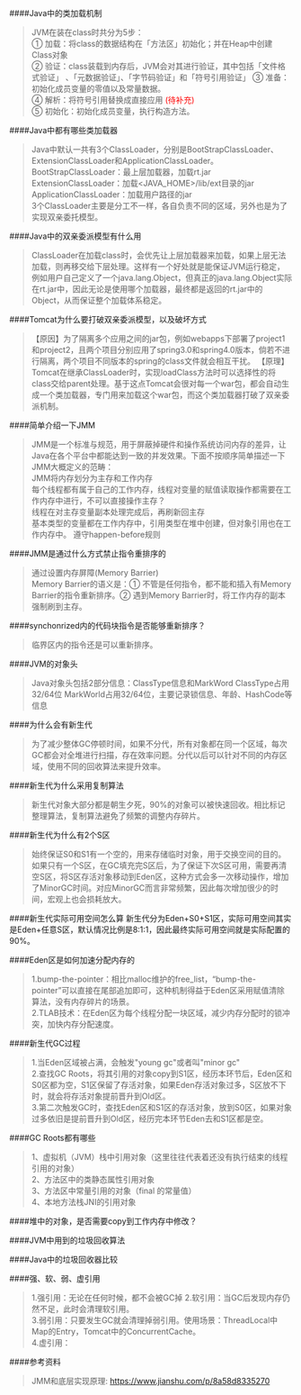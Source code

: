 ####Java中的类加载机制
> JVM在装在class时共分为5步：  
> ① 加载：将class的数据结构在「方法区」初始化；并在Heap中创建Class对象  
> ② 验证：class装载到内存后，JVM会对其进行验证，其中包括「文件格式验证」 、「元数据验证」、「字节码验证」和「符号引用验证」
> ③ 准备：初始化成员变量的零值以及常量数据。  
> ④ 解析：将符号引用替换成直接应用 <font color="red">(待补充)</font>  
> ⑤ 初始化：初始化成员变量，执行构造方法。

####Java中都有哪些类加载器
> Java中默认一共有3个ClassLoader，分别是BootStrapClassLoader、ExtensionClassLoader和ApplicationClassLoader。  
> BootStrapClassLoader：最上层加载器，加载rt.jar  
> ExtensionClassLoader：加载<JAVA_HOME>/lib/ext目录的jar  
> ApplicationClassLoader：加载用户路径的jar  
> 3个ClassLoader主要是分工不一样，各自负责不同的区域，另外也是为了实现双亲委托模型。

####Java中的双亲委派模型有什么用
> ClassLoader在加载class时，会优先让上层加载器来加载，如果上层无法加载，则再移交给下层处理。这样有一个好处就是能保证JVM运行稳定，例如用户自己定义了一个java.lang.Object，但真正的java.lang.Object实际在rt.jar中，因此无论是使用哪个加载器，最终都是返回的rt.jar中的Object，从而保证整个加载体系稳定。

####Tomcat为什么要打破双亲委派模型，以及破坏方式
>【原因】为了隔离多个应用之间的jar包，例如webapps下部署了project1和project2，且两个项目分别应用了spring3.0和spring4.0版本，倘若不进行隔离，两个项目不同版本的spring的class文件就会相互干扰。
>【原理】Tomcat在继承ClassLoader时，实现loadClass方法时可以选择性的将class交给parent处理。基于这点Tomcat会很对每一个war包，都会自动生成一个类加载器，专门用来加载这个war包，而这个类加载器打破了双亲委派机制。

####简单介绍一下JMM
> JMM是一个标准与规范，用于屏蔽掉硬件和操作系统访问内存的差异，让Java在各个平台中都能达到一致的并发效果。下面不按顺序简单描述一下JMM大概定义的范畴：    
> JMM将内存划分为主存和工作内存  
> 每个线程都有属于自己的工作内存，线程对变量的赋值读取操作都需要在工作内存中进行，不可以直接操作主存？    
> 线程在对主存变量副本处理完成后，再刷新回主存  
> 基本类型的变量都在工作内存中，引用类型在堆中创建，但对象引用也在工作内存中。 
> 遵守happen-before规则   

####JMM是通过什么方式禁止指令重排序的
> 通过设置内存屏障(Memory Barrier)  
> Memory Barrier的语义是：① 不管是任何指令，都不能和插入有Memory Barrier的指令重新排序。② 遇到Memory Barrier时，将工作内存的副本强制刷到主存。

####synchonrized内的代码块指令是否能够重新排序？
> 临界区内的指令还是可以重新排序。  

####JVM的对象头
> Java对象头包括2部分信息：ClassType信息和MarkWord
> ClassType占用32/64位
> MarkWorld占用32/64位，主要记录锁信息、年龄、HashCode等信息

####为什么会有新生代
> 为了减少整体GC停顿时间，如果不分代，所有对象都在同一个区域，每次GC都会对全堆进行扫描，存在效率问题。分代以后可以针对不同的内存区域，使用不同的回收算法来提升效率。

####新生代为什么采用复制算法
> 新生代对象大部分都是朝生夕死，90%的对象可以被快速回收。相比标记整理算法，复制算法避免了频繁的调整内存碎片。

####新生代为什么有2个S区
> 始终保证S0和S1有一个空的，用来存储临时对象，用于交换空间的目的。如果只有一个S区，在GC填充完S区后，为了保证下次S区可用，需要再清空S区，将S区存活对象移动到Eden区，这种方式会多一次移动操作，增加了MinorGC时间。对应MinorGC而言非常频繁，因此每次增加很少的时间，宏观上也会损耗放大。

####新生代实际可用空间怎么算
新生代分为Eden+S0+S1区，实际可用空间其实是Eden+任意S区，默认情况比例是8:1:1，因此最终实际可用空间就是实际配置的90%。

####Eden区是如何加速分配内存的
> 1.bump-the-pointer：相比malloc维护的free_list，“bump-the-pointer”可以直接在尾部追加即可，这种机制得益于Eden区采用赋值清除算法，没有内存碎片的场景。   
> 2.TLAB技术：在Eden区为每个线程分配一块区域，减少内存分配时的锁冲突，加快内存分配速度。

####新生代GC过程
> 1.当Eden区域被占满，会触发"young gc"或者叫"minor gc"  
> 2.查找GC Roots，将其引用的对象copy到S1区，经历本环节后，Eden区和S0区都为空，S1区保留了存活对象，如果Eden存活对象过多，S区放不下时，就会将存活对象提前晋升到Old区。   
> 3.第二次触发GC时，查找Eden区和S1区的存活对象，放到S0区，如果对象过多依旧是提前晋升到Old区，经历完本环节Eden去和S1区都是空。

####GC Roots都有哪些
> 1、虚拟机（JVM）栈中引用对象（这里往往代表着还没有执行结束的线程引用的对象）   
> 2、方法区中的类静态属性引用对象    
> 3、方法区中常量引用的对象（final 的常量值）  
> 4、本地方法栈JNI的引用对象   

####堆中的对象，是否需要copy到工作内存中修改？

####JVM中用到的垃圾回收算法

####Java中的垃圾回收器比较

####强、软、弱、虚引用
> 1.强引用：无论在任何时候，都不会被GC掉
> 2.软引用：当GC后发现内存仍然不足，此时会清理软引用。	
> 3.弱引用：只要发生GC就会清理掉弱引用。使用场景：ThreadLocal中Map的Entry，Tomcat中的ConcurrentCache。  
> 4.虚引用：

####参考资料
> JMM和底层实现原理: https://www.jianshu.com/p/8a58d8335270  